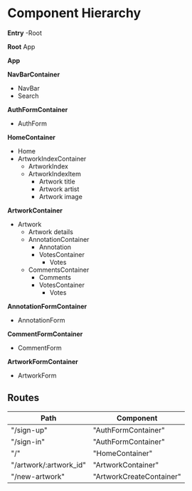 # Component Hierarchy

**Entry** -Root

**Root** App

**App**

**NavBarContainer**
* NavBar
* Search

**AuthFormContainer**
* AuthForm

**HomeContainer**
* Home
* ArtworkIndexContainer
  * ArtworkIndex
  * ArtworkIndexItem
    * Artwork title
    * Artwork artist
    * Artwork image

**ArtworkContainer**
* Artwork
  * Artwork details
  * AnnotationContainer
    * Annotation
    * VotesContainer
      * Votes
  * CommentsContainer
    * Comments
    * VotesContainer
      * Votes

**AnnotationFormContainer**
* AnnotationForm

**CommentFormContainer**
* CommentForm

**ArtworkFormContainer**
* ArtworkForm

## Routes

|Path   | Component   |
|-------|-------------|
| "/sign-up" | "AuthFormContainer" |
| "/sign-in" | "AuthFormContainer" |
| "/" | "HomeContainer" |
| "/artwork/:artwork_id" | "ArtworkContainer" |
| "/new-artwork" | "ArtworkCreateContainer" |
